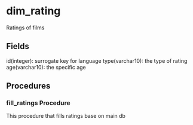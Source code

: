# dim_rating

Ratings of films

## Fields

id(integer): surrogate key for language
type(varchar10): the type of rating
age(varchar10): the specific age

## Procedures

### fill_ratings Procedure

This procedure that fills ratings base on main db
